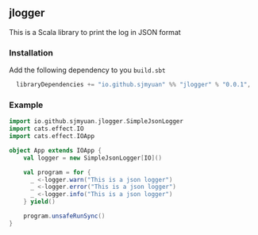 ## jlogger

This is a Scala library to print the log in JSON format

### Installation

Add the following dependency to you `build.sbt`

```scala
  libraryDependencies += "io.github.sjmyuan" %% "jlogger" % "0.0.1",
```

### Example

```scala
import io.github.sjmyuan.jlogger.SimpleJsonLogger
import cats.effect.IO
import cats.effect.IOApp

object App extends IOApp {
    val logger = new SimpleJsonLogger[IO]()

    val program = for {
      _ <-logger.warn("This is a json logger")
      _ <-logger.error("This is a json logger")
      _ <-logger.info("This is a json logger")
    } yield()

    program.unsafeRunSync()
}
```
